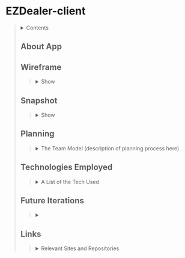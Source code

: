 # EZDealer-client
> <details>
>  <summary>Contents</summary>
>
>> | [About](https://github.com/ECS-Studio/EZDealer-client#about-app) | [Technologies Used](https://github.com/ECS-Studio/EZDealer-client#technologies-employed) |
>> |--|--|
>> | [Wireframe](https://github.com/ECS-Studio/EZDealer-client#wireframe) | [Future Iterations](https://github.com/ECS-Studio/EZDealer-client#future-iterations) |
>> | [Snappshot](https://github.com/ECS-Studio/EZDealer-client#snapshot) | [Links](https://github.com/ECS-Studio/EZDealer-client#links) |
>> | [Planning](https://github.com/ECS-Studio/EZDealer-client#planning) |  |
>>
> </details>
>
>
> ## About App
>> <!-- Desctiption -->
>>
> ## Wireframe
>> <details>
>>   <summary>Show</summary>
>>
>>> ![Wireframe](linkToWireframe)
>> ###### [(Return to top)](https://github.com/ECS-Studio/EZDealer-client#ezdealer-client)
>> </details>
>>
> ## Snapshot
>> <details>
>>   <summary>Show</summary>
>>
>>> ![snapshot](linkToSnapshot)
>> ###### [(Return to top)](https://github.com/ECS-Studio/EZDealer-client#ezdealer-client)
>> </details>
>>
> ## Planning
>> <details>
>>   <summary>The Team Model (description of planning process here)</summary>
>>
>>> <details>
>>>  <summary>Day 1, date</summary>
>>>
>>>> | Teammate | Actions |
>>>> |--|--|
>>>> | [EricHoward27](https://github.com/EricHoward27) | <!-- What they did --> |
>>>> | [mmmoore1313](https://github.com/mmmoore1313) | <!-- What they did --> |
>>>>
>>> </details>
>>>
>>> <details>
>>>  <summary>Day 2, date</summary>
>>>
>>>> | Teammate | Actions |
>>>> |--|--|
>>>> | [EricHoward27](https://github.com/EricHoward27) | <!-- What they did --> |
>>>> | [mmmoore1313](https://github.com/mmmoore1313) | <!-- What they did --> |
>>>>
>>> </details>
>>>
>>> <details>
>>>  <summary>Day #, date</summary>
>>>
>>>> | Teammate | Actions |
>>>> |--|--|
>>>> | [EricHoward27](https://github.com/EricHoward27) | <!-- What they did --> |
>>>> | [mmmoore1313](https://github.com/mmmoore1313) | <!-- What they did --> |
>>>>
>>> </details>
>>>
>> ###### [(Return to top)](https://github.com/ECS-Studio/EZDealer-client#ezdealer-client)
>> </details>
>>
>
> ## Technologies Employed
>> <details>
>>  <summary> A List of the Tech Used </summary>
>> 
>>> | **General Development** | **[Client]() Development** | **[API]() Development** | **Deployment** |
>>> |--|--|--|--|
>>> | [Technology Name](docs) | [Technology Name](docs) | [Technology Name](docs) | [Technology Name](docs) |
>>
>> ###### [(Return to top)](https://github.com/ECS-Studio/EZDealer-client#ezdealer-client)
>> </details>
>>
>
> ## Future Iterations
>> <details>
>>   <summary><!-- Desctiption --></summary>
>>
>>> <details>
>>>  <summary>Version 1, date</summary>
>>>
>>>> <details>
>>>>   <summary>User Stories</summary>
>>>>
>>>>> 1. As a User, I can do
>>>>> 2. As a User, I can do
>>>> </details>
>>>>
>>> </details>
>>>
>>> <details>
>>>  <summary>Version 2, date</summary>
>>>
>>>> <details>
>>>>   <summary>User Stories</summary>
>>>>
>>>>> 1. As a User, I can do
>>>>> 2. As a User, I can do
>>>> </details>
>>>>
>>> </details>
>>>
>> ###### [(Return to top)](https://github.com/ECS-Studio/EZDealer-client#ezdealer-client)
>> </details>
>>
>
> ## Links
>> <details>
>>   <summary>Relevant Sites and Repositories</summary>
>>
>>> | | **Deployed Sites** | **Repositories** |
>>> |--|--|--|
>>> | Front End App: | [appUrl](appUrl) | [EZDealer-client](https://github.com/ECS-Studio/EZDealer-client)|
>>> | Database App | [dbUrl](dbUrl) | [EZDealer-api](https://github.com/ECS-Studio/EZDealer-api) |
>>>
>> ###### [(Return to top)](https://github.com/ECS-Studio/EZDealer-client#ezdealer-client)
>> </details>
>>